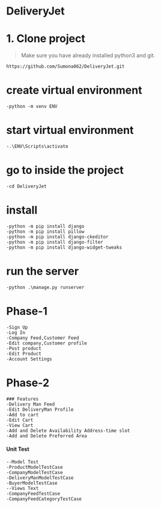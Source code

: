 # DeliveryJet

# 1. Clone project
> Make sure you have already installed python3 and git.
```
https://github.com/Sumona062/DeliveryJet.git
```
# create virtual environment 
```
-python -m venv ENV
```
# start virtual environment 
```
-.\ENV\Scripts\activate
```


# go to inside the project
```
-cd DeliveryJet
```
# install
```
-python -m pip install django
-python -m pip install pillow
-python -m pip install django-ckeditor
-python -m pip install django-filter
-python -m pip install django-widget-tweaks
```
# run the server
```
-python .\manage.py runserver
```

# Phase-1
```
-Sign Up
-Log In
-Company Feed,Customer Feed
-Edit company,Customer profile
-Post product
-Edit Product
-Account Settings
```
# Phase-2
```
### Features
-Delivery Man Feed
-Edit DeliveryMan Profile
-Add to cart
-Edit Cart
-View Cart
-Add and Delete Availability Address-time slot
-Add and Delete Preferred Area
```
#### Unit Test
```
--Model Test
-ProductModelTestCase
-CompanyModelTestCase
-DeliveryManModelTestCase
-BuyerModelTestCase
--Views Text
-CompanyFeedTestCase
-CompanyFeedCategoryTestCase
```